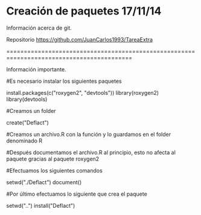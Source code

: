 Creación de paquetes     17/11/14
==========================================================================================

Información acerca de git.

Repositorio      https://github.com/JuanCarlos1993/TareaExtra

==========================================================================================

Información importante.

#Es necesario instalar los siguientes paquetes

install.packages(c("roxygen2", "devtools"))
library(roxygen2)
library(devtools)

#Creamos un folder

create("Deflact")

#Creamos un archivo.R con la función y lo guardamos en el folder denominado R

#Después documentamos el archivo.R al principio, esto no afecta al paquete gracias al
paquete roxygen2

#Efectuamos los siguientes comandos

setwd("./Deflact")
document()

#Por último efectuamos lo siguiente que crea el paquete

setwd("..")
install("Deflact")


